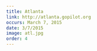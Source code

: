 ```yaml
---
title: Atlanta
link: http://atlanta.gopilot.org
occurs: March 7, 2015
date: 3/7/2015
image: atl.jpg
order: 4
---
```


